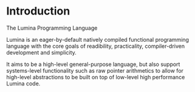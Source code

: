 # Introduction

The Lumina Programming Language

Lumina is an eager-by-default natively compiled functional programming language with the core goals of readibility, practicality, compiler-driven development and simplicity.

It aims to be a high-level general-purpose language, but also support systems-level functionality such as raw pointer arithmetics to allow for high-level abstractions to be built on top of low-level high performance Lumina code.
